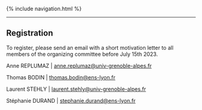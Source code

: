 {% include navigation.html %}

___

## Registration

To register, please send an email with a short motivation letter  to all members of the organizing committee before July 15th 2023.

Anne REPLUMAZ \| [anne.replumaz@univ-grenoble-alpes.fr](anne.replumaz@univ-grenoble-alpes.fr)

Thomas BODIN \| [thomas.bodin@ens-lyon.fr](thomas.bodin@ens-lyon.fr)

Laurent STEHLY \| [laurent.stehly@univ-grenoble-alpes.fr](laurent.stehly@univ-grenoble-alpes.fr)

Stéphanie DURAND \| [stephanie.durand@ens-lyon.fr](stephanie.durand@ens-lyon.fr)
